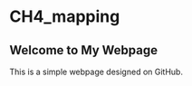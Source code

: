 # CH4_mapping
<html lang="en">
<head>
    <meta charset="UTF-8">
    <meta name="viewport" content="width=device-width, initial-scale=1.0">
    <link rel="stylesheet" href="style.css">
</head>
<body>
    <h2>Welcome to My Webpage</h2>
    <p>This is a simple webpage designed on GitHub.</p>
</body>
</html>

